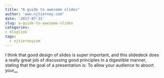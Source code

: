```yaml
---
title: "A guide to awesome slides"
author: 'www.njtierney.com'
date: '2017-07-31'
slug: a-guide-to-awesome-slides
categories:
- bloglink
tags:
  - njtierneycom
---
```


I think that good design of slides is super important, and this slidedeck does a really great job of discussing good principles in a digestible manner, stating that the goal of a presentation is: To allow your audience to absort your[... <i class="fas fa-external-link-alt"></i>](https://www.njtierney.com/post/2017/07/31/awesome-slides/)

